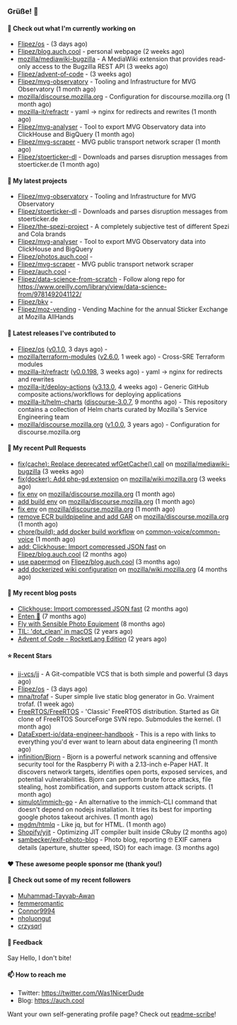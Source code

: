 ### Grüße! 👋

#### 👷 Check out what I'm currently working on

- [Flipez/os](https://github.com/Flipez/os) -  (3 days ago)
- [Flipez/blog.auch.cool](https://github.com/Flipez/blog.auch.cool) - personal webpage (2 weeks ago)
- [mozilla/mediawiki-bugzilla](https://github.com/mozilla/mediawiki-bugzilla) - A MediaWiki extension that provides read-only access to the Bugzilla REST API (3 weeks ago)
- [Flipez/advent-of-code](https://github.com/Flipez/advent-of-code) -  (3 weeks ago)
- [Flipez/mvg-observatory](https://github.com/Flipez/mvg-observatory) - Tooling and Infrastructure for MVG Observatory (1 month ago)
- [mozilla/discourse.mozilla.org](https://github.com/mozilla/discourse.mozilla.org) - Configuration for discourse.mozilla.org (1 month ago)
- [mozilla-it/refractr](https://github.com/mozilla-it/refractr) - yaml -&gt; nginx for redirects and rewrites (1 month ago)
- [Flipez/mvg-analyser](https://github.com/Flipez/mvg-analyser) - Tool to export MVG Observatory data into ClickHouse and BigQuery (1 month ago)
- [Flipez/mvg-scraper](https://github.com/Flipez/mvg-scraper) - MVG public transport network scraper (1 month ago)
- [Flipez/stoerticker-dl](https://github.com/Flipez/stoerticker-dl) - Downloads and parses disruption messages from stoerticker.de (1 month ago)

#### 🌱 My latest projects

- [Flipez/mvg-observatory](https://github.com/Flipez/mvg-observatory) - Tooling and Infrastructure for MVG Observatory
- [Flipez/stoerticker-dl](https://github.com/Flipez/stoerticker-dl) - Downloads and parses disruption messages from stoerticker.de
- [Flipez/the-spezi-project](https://github.com/Flipez/the-spezi-project) - A completely subjective test of different Spezi and Cola brands
- [Flipez/mvg-analyser](https://github.com/Flipez/mvg-analyser) - Tool to export MVG Observatory data into ClickHouse and BigQuery
- [Flipez/photos.auch.cool](https://github.com/Flipez/photos.auch.cool) - 
- [Flipez/mvg-scraper](https://github.com/Flipez/mvg-scraper) - MVG public transport network scraper
- [Flipez/auch.cool](https://github.com/Flipez/auch.cool) - 
- [Flipez/data-science-from-scratch](https://github.com/Flipez/data-science-from-scratch) - Follow along repo for https://www.oreilly.com/library/view/data-science-from/9781492041122/
- [Flipez/bkv](https://github.com/Flipez/bkv) - 
- [Flipez/moz-vending](https://github.com/Flipez/moz-vending) - Vending Machine for the annual Sticker Exchange at Mozilla AllHands


#### 🔭 Latest releases I've contributed to

- [Flipez/os](https://github.com/Flipez/os) ([v0.1.0](https://github.com/Flipez/os/releases/tag/v0.1.0), 3 days ago) - 
- [mozilla/terraform-modules](https://github.com/mozilla/terraform-modules) ([v2.6.0](https://github.com/mozilla/terraform-modules/releases/tag/v2.6.0), 1 week ago) - Cross-SRE Terraform modules
- [mozilla-it/refractr](https://github.com/mozilla-it/refractr) ([v0.0.198](https://github.com/mozilla-it/refractr/releases/tag/v0.0.198), 3 weeks ago) - yaml -&gt; nginx for redirects and rewrites
- [mozilla-it/deploy-actions](https://github.com/mozilla-it/deploy-actions) ([v3.13.0](https://github.com/mozilla-it/deploy-actions/releases/tag/v3.13.0), 4 weeks ago) - Generic GitHub composite actions/workflows for deploying applications
- [mozilla-it/helm-charts](https://github.com/mozilla-it/helm-charts) ([discourse-3.0.7](https://github.com/mozilla-it/helm-charts/releases/tag/discourse-3.0.7), 9 months ago) - This repository contains a collection of Helm charts curated by Mozilla&#39;s Service Engineering team
- [mozilla/discourse.mozilla.org](https://github.com/mozilla/discourse.mozilla.org) ([v1.0.0](https://github.com/mozilla/discourse.mozilla.org/releases/tag/v1.0.0), 3 years ago) - Configuration for discourse.mozilla.org

#### 🔨 My recent Pull Requests

- [fix(cache): Replace deprecated wfGetCache() call](https://github.com/mozilla/mediawiki-bugzilla/pull/109) on [mozilla/mediawiki-bugzilla](https://github.com/mozilla/mediawiki-bugzilla) (3 weeks ago)
- [fix(docker): Add php-gd extension](https://github.com/mozilla/wiki.mozilla.org/pull/118) on [mozilla/wiki.mozilla.org](https://github.com/mozilla/wiki.mozilla.org) (3 weeks ago)
- [fix env](https://github.com/mozilla/discourse.mozilla.org/pull/54) on [mozilla/discourse.mozilla.org](https://github.com/mozilla/discourse.mozilla.org) (1 month ago)
- [add build env](https://github.com/mozilla/discourse.mozilla.org/pull/53) on [mozilla/discourse.mozilla.org](https://github.com/mozilla/discourse.mozilla.org) (1 month ago)
- [fix env](https://github.com/mozilla/discourse.mozilla.org/pull/52) on [mozilla/discourse.mozilla.org](https://github.com/mozilla/discourse.mozilla.org) (1 month ago)
- [remove ECR buildpipeline and add GAR](https://github.com/mozilla/discourse.mozilla.org/pull/51) on [mozilla/discourse.mozilla.org](https://github.com/mozilla/discourse.mozilla.org) (1 month ago)
- [chore(build): add docker build workflow](https://github.com/common-voice/common-voice/pull/4674) on [common-voice/common-voice](https://github.com/common-voice/common-voice) (1 month ago)
- [add: Clickhouse: Import compressed JSON fast](https://github.com/Flipez/blog.auch.cool/pull/62) on [Flipez/blog.auch.cool](https://github.com/Flipez/blog.auch.cool) (2 months ago)
- [use papermod](https://github.com/Flipez/blog.auch.cool/pull/61) on [Flipez/blog.auch.cool](https://github.com/Flipez/blog.auch.cool) (3 months ago)
- [add dockerized wiki configuration](https://github.com/mozilla/wiki.mozilla.org/pull/117) on [mozilla/wiki.mozilla.org](https://github.com/mozilla/wiki.mozilla.org) (4 months ago)

#### 📜 My recent blog posts

- [Clickhouse: Import compressed JSON fast](https://auch.cool/posts/2024/zstd-json-clickhouse-import/) (2 months ago)
- [Enten 🦆](https://auch.cool/enten/) (7 months ago)
- [Fly with Sensible Photo Equipment](https://auch.cool/posts/2024/sensible-equipment/) (8 months ago)
- [TIL: &#39;dot_clean&#39; in macOS](https://auch.cool/posts/2023/til-dot-clean/) (2 years ago)
- [Advent of Code - RocketLang Edition](https://auch.cool/posts/2022/aoc-day-1/) (2 years ago)

#### ⭐ Recent Stars

- [jj-vcs/jj](https://github.com/jj-vcs/jj) - A Git-compatible VCS that is both simple and powerful (3 days ago)
- [Flipez/os](https://github.com/Flipez/os) -  (3 days ago)
- [mna/trofaf](https://github.com/mna/trofaf) - Super simple live static blog generator in Go. Vraiment trofaf. (1 week ago)
- [FreeRTOS/FreeRTOS](https://github.com/FreeRTOS/FreeRTOS) - &#39;Classic&#39; FreeRTOS distribution.  Started as Git clone of FreeRTOS SourceForge SVN repo.  Submodules the kernel. (1 month ago)
- [DataExpert-io/data-engineer-handbook](https://github.com/DataExpert-io/data-engineer-handbook) - This is a repo with links to everything you&#39;d ever want to learn about data engineering (1 month ago)
- [infinition/Bjorn](https://github.com/infinition/Bjorn) - Bjorn is a powerful network scanning and offensive security tool for the Raspberry Pi with a 2.13-inch e-Paper HAT. It discovers network targets, identifies open ports, exposed services, and potential vulnerabilities. Bjorn can perform brute force attacks, file stealing, host zombification, and supports custom attack scripts. (1 month ago)
- [simulot/immich-go](https://github.com/simulot/immich-go) - An alternative to the immich-CLI command that doesn&#39;t depend on nodejs installation. It tries its best for importing google photos takeout archives. (1 month ago)
- [mgdm/htmlq](https://github.com/mgdm/htmlq) - Like jq, but for HTML. (1 month ago)
- [Shopify/yjit](https://github.com/Shopify/yjit) - Optimizing JIT compiler built inside CRuby (2 months ago)
- [sambecker/exif-photo-blog](https://github.com/sambecker/exif-photo-blog) - Photo blog, reporting 🤓 EXIF camera details (aperture, shutter speed, ISO) for each image. (3 months ago)

#### ❤️ These awesome people sponsor me (thank you!)


#### 👯 Check out some of my recent followers

- [Muhammad-Tayyab-Awan](https://github.com/Muhammad-Tayyab-Awan)
- [femmeromantic](https://github.com/femmeromantic)
- [Connor9994](https://github.com/Connor9994)
- [nholuongut](https://github.com/nholuongut)
- [crzysqrl](https://github.com/crzysqrl)

#### 💬 Feedback

Say Hello, I don't bite!

#### 📫 How to reach me

- Twitter: https://twitter.com/Was1NicerDude
- Blog: https://auch.cool

Want your own self-generating profile page? Check out [readme-scribe](https://github.com/muesli/readme-scribe)!
